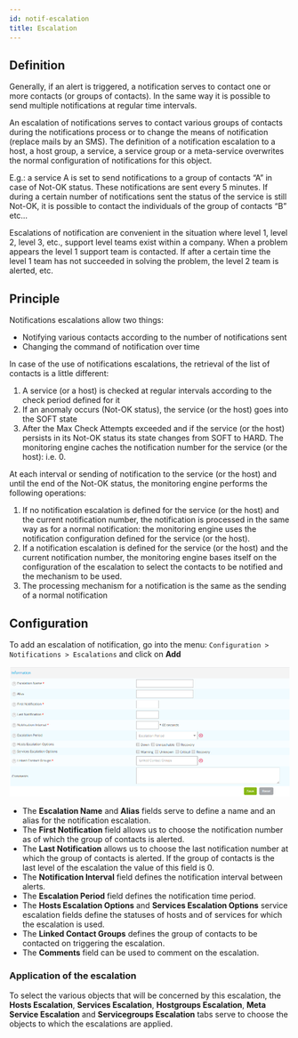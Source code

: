 ```yaml
---
id: notif-escalation
title: Escalation
---
```


## Definition

Generally, if an alert is triggered, a notification serves to contact
one or more contacts (or groups of contacts). In the same way it is
possible to send multiple notifications at regular time intervals.

An escalation of notifications serves to contact various groups of
contacts during the notifications process or to change the means of
notification (replace mails by an SMS). The definition of a notification
escalation to a host, a host group, a service, a service group or a
meta-service overwrites the normal configuration of notifications for
this object.

E.g.: a service A is set to send notifications to a group of contacts
“A” in case of Not-OK status. These notifications are sent every 5
minutes. If during a certain number of notifications sent the status of
the service is still Not-OK, it is possible to contact the individuals
of the group of contacts “B” etc…

Escalations of notification are convenient in the situation where level
1, level 2, level 3, etc., support level teams exist within a company.
When a problem appears the level 1 support team is contacted. If after a
certain time the level 1 team has not succeeded in solving the problem,
the level 2 team is alerted, etc.

## Principle

Notifications escalations allow two things:

-   Notifying various contacts according to the number of notifications
    sent
-   Changing the command of notification over time

In case of the use of notifications escalations, the retrieval of the
list of contacts is a little different:

1.  A service (or a host) is checked at regular intervals according to
    the check period defined for it
2.  If an anomaly occurs (Not-OK status), the service (or the host) goes
    into the SOFT state
3.  After the Max Check Attempts exceeded and if the service (or the
    host) persists in its Not-OK status its state changes from SOFT to
    HARD. The monitoring engine caches the notification number for the
    service (or the host): i.e. 0.

At each interval or sending of notification to the service (or the host)
and until the end of the Not-OK status, the monitoring engine performs
the following operations:

1.  If no notification escalation is defined for the service (or the
    host) and the current notification number, the notification is
    processed in the same way as for a normal notification: the
    monitoring engine uses the notification configuration defined for
    the service (or the host).
2.  If a notification escalation is defined for the service (or the
    host) and the current notification number, the monitoring engine
    bases itself on the configuration of the escalation to select the
    contacts to be notified and the mechanism to be used.
3.  The processing mechanism for a notification is the same as the
    sending of a normal notification

## Configuration

To add an escalation of notification, go into the menu:
`Configuration > Notifications > Escalations` and click on **Add**

![image](../assets/alerts/04notificationsescalation.png)

-   The **Escalation Name** and **Alias** fields serve to define a name
    and an alias for the notification escalation.
-   The **First Notification** field allows us to choose the
    notification number as of which the group of contacts is alerted.
-   The **Last Notification** allows us to choose the last notification
    number at which the group of contacts is alerted. If the group of
    contacts is the last level of the escalation the value of this field
    is 0.
-   The **Notification Interval** field defines the notification
    interval between alerts.
-   The **Escalation Period** field defines the notification time
    period.
-   The **Hosts Escalation Options** and **Services Escalation Options**
    service escalation fields define the statuses of hosts and of
    services for which the escalation is used.
-   The **Linked Contact Groups** defines the group of contacts to be
    contacted on triggering the escalation.
-   The **Comments** field can be used to comment on the escalation.

### Application of the escalation

To select the various objects that will be concerned by this escalation,
the **Hosts Escalation**, **Services Escalation**, **Hostgroups
Escalation**, **Meta Service Escalation** and **Servicegroups
Escalation** tabs serve to choose the objects to which the escalations
are applied.
